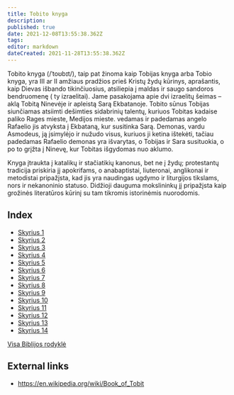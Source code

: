 ```yaml
---
title: Tobito knyga
description: 
published: true
date: 2021-12-08T13:55:38.362Z
tags: 
editor: markdown
dateCreated: 2021-11-28T13:55:38.362Z
---
```


Tobito knyga (/ˈtoʊbɪt/), taip pat žinoma kaip Tobijas knyga arba Tobio knyga, yra III ar II amžiaus pradžios prieš Kristų žydų kūrinys, aprašantis, kaip Dievas išbando tikinčiuosius, atsiliepia į maldas ir saugo sandoros bendruomenę ( ty izraelitai). Jame pasakojama apie dvi izraelitų šeimas – aklą Tobitą Ninevėje ir apleistą Sarą Ekbatanoje. Tobito sūnus Tobijas siunčiamas atsiimti dešimties sidabrinių talentų, kuriuos Tobitas kadaise paliko Rages mieste, Medijos mieste. vedamas ir padedamas angelo Rafaelio jis atvyksta į Ekbataną, kur susitinka Sarą. Demonas, vardu Asmodeus, ją įsimylėjo ir nužudo visus, kuriuos ji ketina ištekėti, tačiau padedamas Rafaelio demonas yra išvarytas, o Tobijas ir Sara susituokia, o po to grįžta į Ninevę, kur Tobitas išgydomas nuo aklumo.

Knyga įtraukta į katalikų ir stačiatikių kanonus, bet ne į žydų; protestantų tradicija priskiria jį apokrifams, o anabaptistai, liuteronai, anglikonai ir metodistai pripažįsta, kad jis yra naudingas ugdymo ir liturgijos tikslams, nors ir nekanoninio statuso. Didžioji dauguma mokslininkų jį pripažįsta kaip grožinės literatūros kūrinį su tam tikromis istorinėmis nuorodomis.

## Index

- [Skyrius 1](/lt/Bible/Tobit/1)
- [Skyrius 2](/lt/Bible/Tobit/2)
- [Skyrius 3](/lt/Bible/Tobit/3)
- [Skyrius 4](/lt/Bible/Tobit/4)
- [Skyrius 5](/lt/Bible/Tobit/5)
- [Skyrius 6](/lt/Bible/Tobit/6)
- [Skyrius 7](/lt/Bible/Tobit/7)
- [Skyrius 8](/lt/Bible/Tobit/8)
- [Skyrius 9](/lt/Bible/Tobit/9)
- [Skyrius 10](/lt/Bible/Tobit/10)
- [Skyrius 11](/lt/Bible/Tobit/11)
- [Skyrius 12](/lt/Bible/Tobit/12)
- [Skyrius 13](/lt/Bible/Tobit/13)
- [Skyrius 14](/lt/Bible/Tobit/14)



[Visa Biblijos rodyklė](/lt/index/bible)


## External links

- https://en.wikipedia.org/wiki/Book_of_Tobit